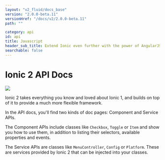 ```yaml
---
layout: "v2_fluid/docs_base"
version: "2.0.0-beta.11"
versionHref: "/docs/v2/2.0.0-beta.11"
path: ""

category: api
id: api
title: Javascript
header_sub_title: Extend Ionic even further with the power of AngularJS
searchable: false
---
```


# Ionic 2 API Docs

<img class="section-header" src="/img/docs/api-intro-header.png" />


Ionic 2 takes everything you know and loved about Ionic 1, and builds on top of it to provide a much more flexible framework.

In the API docs, you'll find two kinds of doc pages: Component and Service APIs.

The Component APIs include classes like `Checkbox`, `Toggle` or `Item` and show you how to use them, in addition to listing their selectors, available properties and events.

The Service APIs are classes like `MenuController`, `Config` or `Platform`. These are services provided by Ionic 2 that can be injected into your classes.
